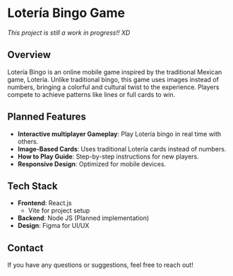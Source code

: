 # Lotería Bingo Game

*This project is still a work in progress!! XD*

## Overview
Lotería Bingo is an online mobile game inspired by the traditional Mexican game, Lotería. Unlike traditional bingo, this game uses images instead of numbers, bringing a colorful and cultural twist to the experience. Players compete to achieve patterns like lines or full cards to win.

## Planned Features
- **Interactive multiplayer Gameplay**: Play Lotería bingo in real time with others.
- **Image-Based Cards**: Uses traditional Lotería cards instead of numbers.
- **How to Play Guide**: Step-by-step instructions for new players.
- **Responsive Design**: Optimized for mobile devices.

## Tech Stack
- **Frontend**: React.js
  - Vite for project setup
- **Backend**: Node JS (Planned implementation)
- **Design**: Figma for UI/UX


## Contact
If you have any questions or suggestions, feel free to reach out!




